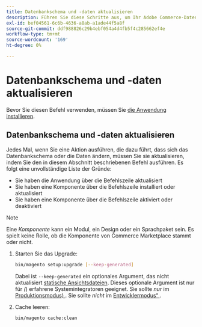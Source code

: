 ```yaml
---
title: Datenbankschema und -daten aktualisieren
description: Führen Sie diese Schritte aus, um Ihr Adobe Commerce-Datenbankschema zu aktualisieren.
exl-id: bef04561-6c6b-4636-a8ab-a1ade44f5a8f
source-git-commit: ddf988826c29b4ebf054a4d4fb5f4c285662ef4e
workflow-type: tm+mt
source-wordcount: '169'
ht-degree: 0%

---
```


# Datenbankschema und -daten aktualisieren

Bevor Sie diesen Befehl verwenden, müssen Sie [die Anwendung installieren](../advanced.md).

## Datenbankschema und -daten aktualisieren

Jedes Mal, wenn Sie eine Aktion ausführen, die dazu führt, dass sich das Datenbankschema oder die Daten ändern, müssen Sie sie aktualisieren, indem Sie den in diesem Abschnitt beschriebenen Befehl ausführen. Es folgt eine unvollständige Liste der Gründe:

* Sie haben die Anwendung über die Befehlszeile aktualisiert
* Sie haben eine Komponente über die Befehlszeile installiert oder aktualisiert
* Sie haben eine Komponente über die Befehlszeile aktiviert oder deaktiviert

>[!NOTE]
>
>Eine *Komponente* kann ein Modul, ein Design oder ein Sprachpaket sein. Es spielt keine Rolle, ob die Komponente von Commerce Marketplace stammt oder nicht.

1. Starten Sie das Upgrade:

   ```bash
   bin/magento setup:upgrade [--keep-generated]
   ```

   Dabei ist `--keep-generated` ein optionales Argument, das nicht aktualisiert [statische Ansichtsdateien](../../configuration/cli/static-view-file-deployment.md). Dieses optionale Argument ist nur für *(*) erfahrene Systemintegratoren geeignet. Sie sollte *nur* im [Produktionsmodus) ](../../configuration/bootstrap/application-modes.md#production-mode). Sie sollte *nicht* im [Entwicklermodus“ ](../../configuration/bootstrap/application-modes.md#developer-mode).

1. Cache leeren:

   ```bash
   bin/magento cache:clean
   ```
